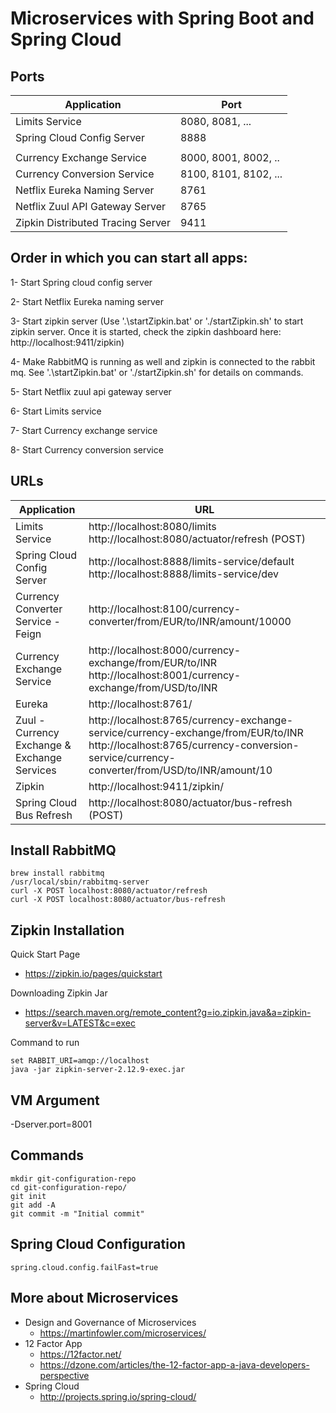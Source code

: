 # Microservices with Spring Boot and Spring Cloud


## Ports

|     Application       |     Port          |
| ------------- | ------------- |
| Limits Service | 8080, 8081, ... |
| Spring Cloud Config Server | 8888 |
|  |  |
| Currency Exchange Service | 8000, 8001, 8002, ..  |
| Currency Conversion Service | 8100, 8101, 8102, ... |
| Netflix Eureka Naming Server | 8761 |
| Netflix Zuul API Gateway Server | 8765 |
| Zipkin Distributed Tracing Server | 9411 |


## Order in which you can start all apps:

1- Start Spring cloud config server

2- Start Netflix Eureka naming server

3- Start zipkin server (Use '.\startZipkin.bat' or './startZipkin.sh' to start zipkin server. Once it is started, check the zipkin dashboard here: http://localhost:9411/zipkin)

4- Make RabbitMQ is running as well and zipkin is connected to the rabbit mq. See '.\startZipkin.bat' or './startZipkin.sh' for details on commands.
 
5- Start Netflix zuul api gateway server

6- Start Limits service

7- Start Currency exchange service

8- Start Currency conversion service  
   

## URLs

|     Application       |     URL          |
| ------------- | ------------- |
| Limits Service | http://localhost:8080/limits http://localhost:8080/actuator/refresh  (POST)|
|Spring Cloud Config Server| http://localhost:8888/limits-service/default http://localhost:8888/limits-service/dev |
|  Currency Converter Service - Feign| http://localhost:8100/currency-converter/from/EUR/to/INR/amount/10000|
| Currency Exchange Service | http://localhost:8000/currency-exchange/from/EUR/to/INR http://localhost:8001/currency-exchange/from/USD/to/INR|
| Eureka | http://localhost:8761/|
| Zuul - Currency Exchange & Exchange Services | http://localhost:8765/currency-exchange-service/currency-exchange/from/EUR/to/INR http://localhost:8765/currency-conversion-service/currency-converter/from/USD/to/INR/amount/10|
| Zipkin | http://localhost:9411/zipkin/ |
| Spring Cloud Bus Refresh | http://localhost:8080/actuator/bus-refresh (POST)|


## Install RabbitMQ

```
brew install rabbitmq
/usr/local/sbin/rabbitmq-server
curl -X POST localhost:8080/actuator/refresh
curl -X POST localhost:8080/actuator/bus-refresh
```

## Zipkin Installation

Quick Start Page
- https://zipkin.io/pages/quickstart

Downloading Zipkin Jar
- https://search.maven.org/remote_content?g=io.zipkin.java&a=zipkin-server&v=LATEST&c=exec

Command to run
```
set RABBIT_URI=amqp://localhost
java -jar zipkin-server-2.12.9-exec.jar 
```

## VM Argument

-Dserver.port=8001

## Commands

```
mkdir git-configuration-repo
cd git-configuration-repo/
git init
git add -A
git commit -m "Initial commit"
```

## Spring Cloud Configuration

```
spring.cloud.config.failFast=true

```

## More about Microservices
- Design and Governance of Microservices
    - https://martinfowler.com/microservices/
- 12 Factor App 
    - https://12factor.net/
    - https://dzone.com/articles/the-12-factor-app-a-java-developers-perspective
- Spring Cloud
    - http://projects.spring.io/spring-cloud/
